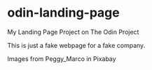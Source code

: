 # odin-landing-page
My Landing Page Project on The Odin Project

This is just a fake webpage for a fake company.

Images from Peggy_Marco in Pixabay
